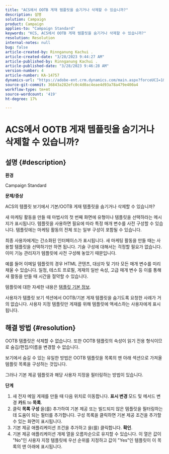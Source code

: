 ```yaml
---
title: "ACS에서 OOTB 게재 템플릿을 숨기거나 삭제할 수 있습니까?"
description: 설명
solution: Campaign
product: Campaign
applies-to: "Campaign Standard"
keywords: "KCS, ACS에서 OOTB 게재 템플릿을 숨기거나 삭제할 수 있습니까?"
resolution: Resolution
internal-notes: null
bug: false
article-created-by: Rinnganung Kachui .
article-created-date: "3/28/2023 9:44:27 AM"
article-published-by: Rinnganung Kachui .
article-published-date: "3/28/2023 9:46:28 AM"
version-number: 4
article-number: KA-14757
dynamics-url: "https://adobe-ent.crm.dynamics.com/main.aspx?forceUCI=1&pagetype=entityrecord&etn=knowledgearticle&id=aca4791c-4dcd-ed11-b596-6045bd006704"
source-git-commit: 36843a282efc0c4d0ac4eae4d93a78a479e400a4
workflow-type: tm+mt
source-wordcount: '419'
ht-degree: 17%

---
```


# ACS에서 OOTB 게재 템플릿을 숨기거나 삭제할 수 있습니까?

## 설명 {#description}


<b>환경</b>

Campaign Standard



<b>문제/증상</b>

ACS의 템플릿 보기에서 기본/OOTB 게재 템플릿을 숨기거나 삭제할 수 있습니까?



새 마케팅 활동을 만들 때 마법사의 첫 번째 화면에 유형이나 템플릿을 선택하라는 메시지가 표시됩니다. 템플릿을 사용하면 필요에 따라 특정 매개 변수를 사전 구성할 수 있습니다. 템플릿에는 마케팅 활동의 전체 또는 일부 구성이 포함될 수 있습니다.

최종 사용자에게는 간소화된 인터페이스가 표시됩니다. 새 마케팅 활동을 만들 때는 사용할 템플릿을 선택하기만 하면 됩니다. 기술 구성에 대해서는 걱정할 필요가 없습니다. 이미 기능 관리자가 템플릿에 사전 구성해 놓았기 때문입니다.

예를 들어 이메일 템플릿의 경우 HTML 콘텐츠, 대상자 및 기타 모든 매개 변수를 미리 채울 수 있습니다. 일정, 테스트 프로필, 게재의 일반 속성, 고급 매개 변수 등 이를 통해 새 활동을 만들 때 시간을 절약할 수 있습니다.

템플릿에 대한 자세한 내용은 [템플릿 기본 정보](https://experienceleague.adobe.com/docs/campaign-standard/using/getting-started/marketing-plans/marketing-activity-templates.html?lang=en).

사용자가 템플릿 보기 섹션에서 OOTB/기본 게재 템플릿을 숨기도록 요청한 사례가 거의 없습니다. 사용자 지정 템플릿만 게재를 위해 템플릿에 액세스하는 사용자에게 표시됩니다.






## 해결 방법 {#resolution}


OOTB 템플릿은 삭제할 수 없습니다. 또한 OOTB 템플릿의 속성이 읽기 전용 형식이므로 숨김/편집/이름을 변경할 수 없습니다.

보기에서 숨길 수 있는 유일한 방법은 OOTB 템플릿을 목록의 맨 아래 섹션으로 가져올 템플릿 목록을 구성하는 것입니다.

그러나 기본 제공 템플릿과 해당 사용자 지정을 필터링하는 방법이 있습니다.

<b>단계</b>

1. 새 전자 메일 게재를 만들 때 다음 위치로 이동합니다. <b>표시 변경 </b>모드 및 메서드 변경 <b>카드</b> to <b>목록</b>.
2. 클릭 <b>목록 구성 </b>을(를) 추가하여 기본 제공 또는 빌드되지 않은 템플릿을 필터링하는 데 도움이 되는 필터를 추가합니다. 구성 목록을 클릭하면 기본 제공 조건을 추가할 수 있는 화면이 표시됩니다.
3. 기본 제공 애플리케이션 조건을 추가하고 을(를) 클릭합니다. <b>확인</b>.
4. 기본 제공 애플리케이션 개체 열을 오름차순으로 유지할 수 있습니다. 이 열은 값이 &quot;No&quot;인 사용자 지정 템플릿에 우선 순위를 지정하고 값이 &quot;Yes&quot;인 템플릿이 이 목록의 맨 아래에 표시됩니다.

